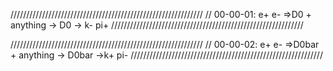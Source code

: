 /////////////////////////////////////////////////////////////
// 00-00-01: e+ e- =>D0 + anything -> D0 -> k- pi+
/////////////////////////////////////////////////////////////

/////////////////////////////////////////////////////////////
// 00-00-02: e+ e- =>D0bar + anything -> D0bar ->k+ pi- 
/////////////////////////////////////////////////////////////

